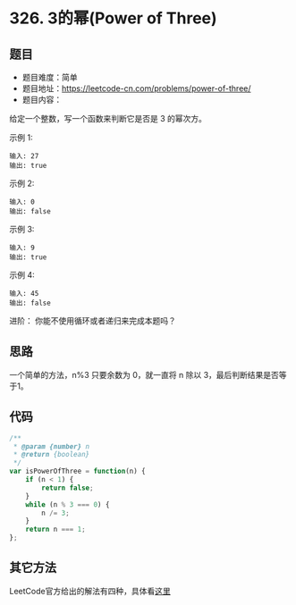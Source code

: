 # 326. 3的幂(Power of Three)

## 题目
* 题目难度：简单
* 题目地址：https://leetcode-cn.com/problems/power-of-three/
* 题目内容：

给定一个整数，写一个函数来判断它是否是 3 的幂次方。

示例 1:

```
输入: 27
输出: true
```

示例 2:

```
输入: 0
输出: false
```

示例 3:

```
输入: 9
输出: true
```

示例 4:

```
输入: 45
输出: false
```

进阶：
你能不使用循环或者递归来完成本题吗？


## 思路
一个简单的方法，n%3 只要余数为 0，就一直将 n 除以 3，最后判断结果是否等于1。


## 代码
```JavaScript
/**
 * @param {number} n
 * @return {boolean}
 */
var isPowerOfThree = function(n) {
    if (n < 1) {
        return false;
    }
    while (n % 3 === 0) {
        n /= 3;
    }
    return n === 1;
};
```


## 其它方法
LeetCode官方给出的解法有四种，具体看[这里](https://leetcode-cn.com/problems/power-of-three/solution/3de-mi-by-leetcode/)